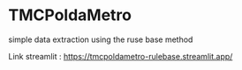 # TMCPoldaMetro

simple data extraction using the ruse base method

Link streamlit : https://tmcpoldametro-rulebase.streamlit.app/
